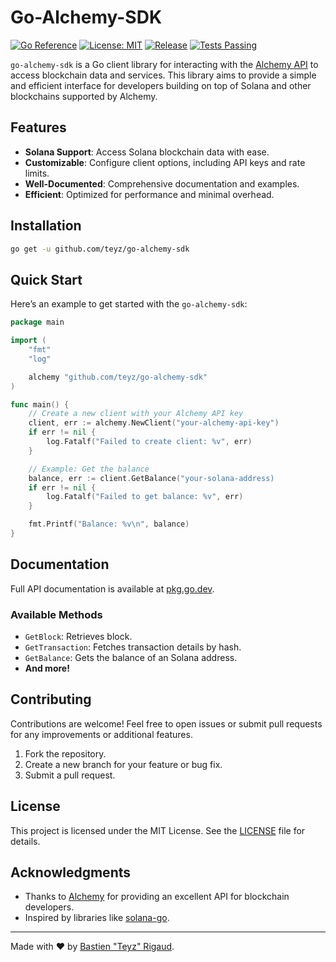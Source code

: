 # Go-Alchemy-SDK

[![Go Reference](https://pkg.go.dev/badge/github.com/teyz/go-alchemy-sdk.svg)](https://pkg.go.dev/github.com/teyz/go-alchemy-sdk) [![License: MIT](https://img.shields.io/badge/License-MIT-blue.svg)](LICENSE) [![Release](https://img.shields.io/github/v/release/Teyz/go-alchemy-sdk)](https://github.com/Teyz/go-alchemy-sdk/releases) [![Tests Passing](https://github.com/teyz/go-alchemy-sdk/actions/workflows/tests.yml/badge.svg)](https://github.com/teyz/go-alchemy-sdk/actions)

`go-alchemy-sdk` is a Go client library for interacting with the [Alchemy API](https://www.alchemy.com/) to access blockchain data and services. This library aims to provide a simple and efficient interface for developers building on top of Solana and other blockchains supported by Alchemy.

## Features

- **Solana Support**: Access Solana blockchain data with ease.
- **Customizable**: Configure client options, including API keys and rate limits.
- **Well-Documented**: Comprehensive documentation and examples.
- **Efficient**: Optimized for performance and minimal overhead.

## Installation

```bash
go get -u github.com/teyz/go-alchemy-sdk
```

## Quick Start

Here’s an example to get started with the `go-alchemy-sdk`:

```go
package main

import (
	"fmt"
	"log"

	alchemy "github.com/teyz/go-alchemy-sdk"
)

func main() {
	// Create a new client with your Alchemy API key
	client, err := alchemy.NewClient("your-alchemy-api-key")
	if err != nil {
		log.Fatalf("Failed to create client: %v", err)
	}

	// Example: Get the balance
	balance, err := client.GetBalance("your-solana-address)
	if err != nil {
		log.Fatalf("Failed to get balance: %v", err)
	}

	fmt.Printf("Balance: %v\n", balance)
}
```

## Documentation

Full API documentation is available at [pkg.go.dev](https://pkg.go.dev/github.com/teyz/go-alchemy-sdk).

### Available Methods

- `GetBlock`: Retrieves block.
- `GetTransaction`: Fetches transaction details by hash.
- `GetBalance`: Gets the balance of an Solana address.
- **And more!**

## Contributing

Contributions are welcome! Feel free to open issues or submit pull requests for any improvements or additional features.

1. Fork the repository.
2. Create a new branch for your feature or bug fix.
3. Submit a pull request.

## License

This project is licensed under the MIT License. See the [LICENSE](LICENSE) file for details.

## Acknowledgments

- Thanks to [Alchemy](https://www.alchemy.com/) for providing an excellent API for blockchain developers.
- Inspired by libraries like [solana-go](https://github.com/gagliardetto/solana-go).

---

Made with :heart: by [Bastien "Teyz" Rigaud](https://github.com/teyz).

